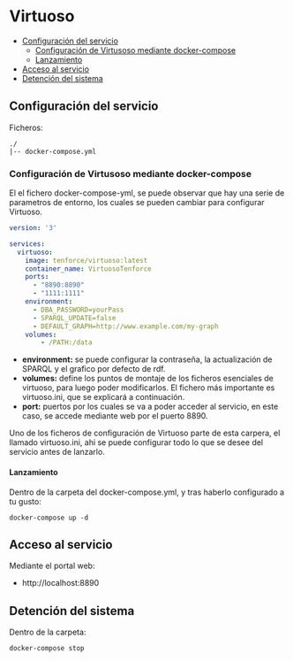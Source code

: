 # Virtuoso 

<!-- TOC START min:2 max:3 link:true update:true -->
- [Configuración del servicio](#configuracin-del-servicio)
  - [Configuración de Virtusoso mediante docker-compose](#docker-compose)
  - [Lanzamiento](#lanzamiento)
- [Acceso al servicio](#acceso-al-servicio)
- [Detención del sistema](#detencin-del-sistema)

<!-- TOC END -->

## Configuración del servicio

Ficheros:

```
./
|-- docker-compose.yml

```
### Configuración de Virtusoso mediante docker-compose
El el fichero docker-compose-yml, se puede observar que hay una serie de parametros de entorno, los cuales se pueden cambiar para configurar Virtuoso.

```yaml
version: '3'

services:
  virtuoso:
    image: tenforce/virtuoso:latest
    container_name: VirtuosoTenforce
    ports:
      - "8890:8890"
      - "1111:1111"
    environment:
      - DBA_PASSWORD=yourPass 
      - SPARQL_UPDATE=false
      - DEFAULT_GRAPH=http://www.example.com/my-graph
    volumes:
        - /PATH:/data 
```

* **environment:** se puede configurar la contraseña, la actualización de SPARQL y el grafico por defecto de rdf.
* **volumes:** define los puntos de montaje de los ficheros esenciales de virtuoso, para luego poder modificarlos. El fichero más importante es virtuoso.ini, que se explicará a continuación.
* **port:** puertos por los cuales se va a poder acceder al servicio, en este caso, se accede mediante web por el puerto 8890.

Uno de los ficheros de configuración de Virtuoso parte de esta carpera, el llamado virtuoso.ini, ahi se puede configurar todo lo que se desee del servicio antes de lanzarlo.

#### Lanzamiento

Dentro de la carpeta del docker-compose.yml, y tras haberlo configurado a tu gusto:

```
docker-compose up -d
```

## Acceso al servicio

Mediante el portal web:

- http://localhost:8890

## Detención del sistema

Dentro de la carpeta:

```
docker-compose stop 
```